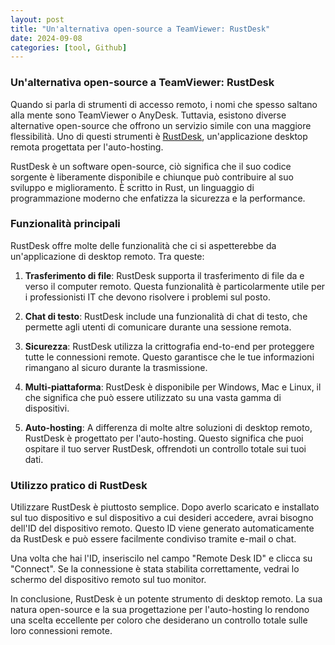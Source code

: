 ```yaml
---
layout: post
title: "Un'alternativa open-source a TeamViewer: RustDesk"
date: 2024-09-08
categories: [tool, Github]
---
```


### Un'alternativa open-source a TeamViewer: RustDesk

Quando si parla di strumenti di accesso remoto, i nomi che spesso saltano alla mente sono TeamViewer o AnyDesk. Tuttavia, esistono diverse alternative open-source che offrono un servizio simile con una maggiore flessibilità. Uno di questi strumenti è [RustDesk](https://github.com/rustdesk/rustdesk), un'applicazione desktop remota progettata per l'auto-hosting.

RustDesk è un software open-source, ciò significa che il suo codice sorgente è liberamente disponibile e chiunque può contribuire al suo sviluppo e miglioramento. È scritto in Rust, un linguaggio di programmazione moderno che enfatizza la sicurezza e la performance.

### Funzionalità principali

RustDesk offre molte delle funzionalità che ci si aspetterebbe da un'applicazione di desktop remoto. Tra queste:

1. **Trasferimento di file**: RustDesk supporta il trasferimento di file da e verso il computer remoto. Questa funzionalità è particolarmente utile per i professionisti IT che devono risolvere i problemi sul posto.

2. **Chat di testo**: RustDesk include una funzionalità di chat di testo, che permette agli utenti di comunicare durante una sessione remota.

3. **Sicurezza**: RustDesk utilizza la crittografia end-to-end per proteggere tutte le connessioni remote. Questo garantisce che le tue informazioni rimangano al sicuro durante la trasmissione.

4. **Multi-piattaforma**: RustDesk è disponibile per Windows, Mac e Linux, il che significa che può essere utilizzato su una vasta gamma di dispositivi.

5. **Auto-hosting**: A differenza di molte altre soluzioni di desktop remoto, RustDesk è progettato per l'auto-hosting. Questo significa che puoi ospitare il tuo server RustDesk, offrendoti un controllo totale sui tuoi dati.

### Utilizzo pratico di RustDesk

Utilizzare RustDesk è piuttosto semplice. Dopo averlo scaricato e installato sul tuo dispositivo e sul dispositivo a cui desideri accedere, avrai bisogno dell'ID del dispositivo remoto. Questo ID viene generato automaticamente da RustDesk e può essere facilmente condiviso tramite e-mail o chat.

Una volta che hai l'ID, inseriscilo nel campo "Remote Desk ID" e clicca su "Connect". Se la connessione è stata stabilita correttamente, vedrai lo schermo del dispositivo remoto sul tuo monitor.

In conclusione, RustDesk è un potente strumento di desktop remoto. La sua natura open-source e la sua progettazione per l'auto-hosting lo rendono una scelta eccellente per coloro che desiderano un controllo totale sulle loro connessioni remote.